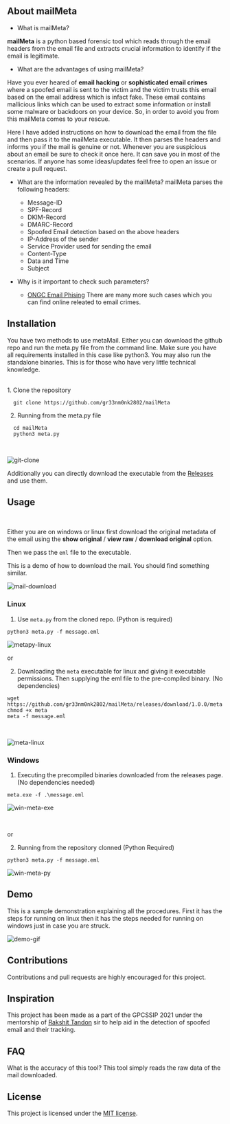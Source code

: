 ## About mailMeta

- What is mailMeta?

**mailMeta** is a python based forensic tool which reads through the email headers from the email file and extracts crucial information to identify if the email is legitimate. 

-  What are the advantages of using mailMeta?

Have you ever heared of **email hacking** or **sophisticated email crimes** where a spoofed email is sent to the victim and the victim trusts this email based on the email address which is infact fake. These email contains mallicious links which can be used to extract some information or install some malware or backdoors on your device. So, in order to avoid you from this mailMeta comes to your rescue.
  
 Here I have added instructions on how to download the email from the file and then pass it to the mailMeta executable. It then parses the headers and informs you if the mail is genuine or not. Whenever you are suspicious about an email be sure to check it once here. It can save you in most of the scenarios. If anyone has some ideas/updates feel free to open an issue or create a pull request.
 
 - What are the information revealed by the mailMeta?
mailMeta parses the following headers:
   
   * Message-ID 
   * SPF-Record
   * DKIM-Record
   * DMARC-Record
   * Spoofed Email detection based on the above headers
   * IP-Address of the sender
   * Service Provider used for sending the email
   * Content-Type
   * Data and Time 
   * Subject
 
 - Why is it important to check such parameters?
   * [ONGC Email Phising](https://indianexpress.com/article/business/companies/identity-theft-ongc-falls-prey-to-cyber-fraud-loses-rs-197-crore/)
   There are many more such cases which you can find online releated to email crimes.
 
## Installation

You have two methods to use metaMail. Either you can download the github repo and run the meta.py file from the command line. Make sure you have all requirements installed in this case like python3. You may also run the standalone binaries. This is for those who have very little technical knowledge.

<br>
1. Clone the repository

  ```(bash)
    git clone https://github.com/gr33nm0nk2802/mailMeta
  ```

2.  Running from the meta.py file

  ```(bash)
    cd mailMeta
    python3 meta.py
  ```
<br>

![git-clone](images/clone.png)

Additionally you can directly download the executable from the [Releases](https://github.com/gr33nm0nk2802/mailMeta/releases/tag/1.0.0) and use them.
<br>

## Usage
<br>

Either you are on windows or linux first download the original metadata of the email using the **show original** / **view raw** / **download original** option. 

Then we pass the `eml` file to the executable.
<br>

This is a demo of how to download the mail. You should find something similar.

![mail-download](images/mail-download.gif)

### Linux

1. Use `meta.py` from the cloned repo. (Python is required)

```
python3 meta.py -f message.eml
```

![metapy-linux](images/linux-metapy.png)

or

2. Downloading the `meta` executable for linux and giving it executable permissions. Then supplying the eml file to the pre-compiled binary. (No dependencies)

```
wget https://github.com/gr33nm0nk2802/mailMeta/releases/download/1.0.0/meta
chmod +x meta
meta -f message.eml
```
<br>

![meta-linux](images/linux-meta.png)

### Windows

1. Executing the precompiled binaries downloaded from the releases page. (No dependencies needed)

```
meta.exe -f .\message.eml
```

![win-meta-exe](images/win-meta-exe.png)

<br>

or

2. Running from the repository clonned (Python Required)

```
python3 meta.py -f message.eml
```

![win-meta-py](images/win-meta-py.png)

## Demo

This is a sample demonstration explaining all the procedures. First it has the steps for running on linux then it has the steps needed for running on windows just in case you are struck.

![demo-gif](images/demo.gif)

## Contributions

Contributions and pull requests are highly encouraged for this project.

## Inspiration

This project has been made as a part of the GPCSSIP 2021 under the mentorship of [Rakshit Tandon](https://www.linkedin.com/in/rakshittandon/) sir to help aid in the detection of spoofed email and their tracking. 

## FAQ

What is the accuracy of this tool?
This tool simply reads the raw data of the mail downloaded.

## License

This project is licensed under the [MIT license](https://github.com/gr33nm0nk2802/mailMeta/blob/main/LICENSE).
